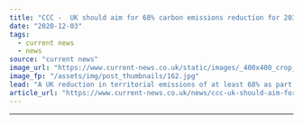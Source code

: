 ```yaml
---
title: "CCC -  UK should aim for 68% carbon emissions reduction for 2030 NDC"
date: "2020-12-03"
tags: 
  - current news
  - news
source: "current news"
image_url: "https://www.current-news.co.uk/static/images/_400x400_crop_center-center/GettyImages-175487101.jpg"
image_fp: "/assets/img/post_thumbnails/162.jpg"
lead: "​A UK reduction in territorial emissions of at least 68% as part of its nationally determined contribution (NDC) has been recommended by the Committee on Climate Change (CCC)."
article_url: "https://www.current-news.co.uk/news/ccc-uk-should-aim-for-68-carbon-emissions-reduction-for-2030-ndc?utm_source=rss-feeds&utm_medium=rss&utm_campaign=rss"
---
```


---

